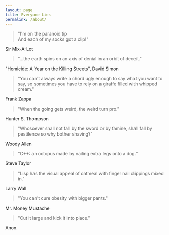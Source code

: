 ```yaml
---
layout: page
title: Everyone Lies
permalink: /about/
---
```


> "I'm on the paranoid tip  
> And each of my socks got a clip!"

Sir Mix-A-Lot

> "...the earth spins on an axis of denial in an orbit of deceit."

"Homicide: A Year on the Killing Streets", David Simon

> "You can't always write a chord ugly enough to say what you want to say, so sometimes you have to rely on a giraffe filled with whipped cream."

Frank Zappa

> "When the going gets weird, the weird turn pro."

Hunter S. Thompson

> "Whosoever shall not fall by the sword or by famine, shall fall by pestilence so why bother shaving?"

Woody Allen

> "C++: an octopus made by nailing extra legs onto a dog."

Steve Taylor

> "Lisp has the visual appeal of oatmeal with finger nail clippings mixed in."

Larry Wall

> "You can't cure obesity with bigger pants."

Mr. Money Mustache

> "Cut it large and kick it into place."

Anon.
